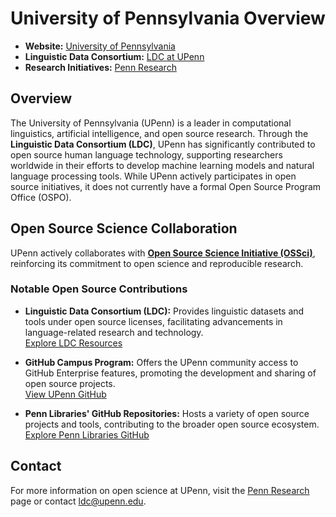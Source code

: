# University of Pennsylvania Overview

- **Website:** [University of Pennsylvania](https://www.upenn.edu/)
- **Linguistic Data Consortium:** [LDC at UPenn](https://www.ldc.upenn.edu/)
- **Research Initiatives:** [Penn Research](https://research.upenn.edu/)

## Overview

The University of Pennsylvania (UPenn) is a leader in computational linguistics, artificial intelligence, and open source research. Through the **Linguistic Data Consortium (LDC)**, UPenn has significantly contributed to open source human language technology, supporting researchers worldwide in their efforts to develop machine learning models and natural language processing tools. While UPenn actively participates in open source initiatives, it does not currently have a formal Open Source Program Office (OSPO).

## Open Source Science Collaboration

UPenn actively collaborates with **[Open Source Science Initiative (OSSci)](https://sustainoss.org/academic-map/organizations/OSSci.html)**, reinforcing its commitment to open science and reproducible research.  

### Notable Open Source Contributions

- **Linguistic Data Consortium (LDC):** Provides linguistic datasets and tools under open source licenses, facilitating advancements in language-related research and technology.  
  [Explore LDC Resources](https://www.ldc.upenn.edu/language-resources)

- **GitHub Campus Program:** Offers the UPenn community access to GitHub Enterprise features, promoting the development and sharing of open source projects.  
  [View UPenn GitHub](https://github.com/upenn)

- **Penn Libraries' GitHub Repositories:** Hosts a variety of open source projects and tools, contributing to the broader open source ecosystem.  
  [Explore Penn Libraries GitHub](https://github.com/upenn-libraries)

## Contact  

For more information on open science at UPenn, visit the [Penn Research](https://research.upenn.edu/) page or contact [ldc@upenn.edu](mailto:ldc@upenn.edu).

